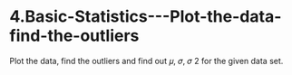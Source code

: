 # 4.Basic-Statistics---Plot-the-data-find-the-outliers
Plot the data, find the outliers and find out 𝜇, 𝜎, 𝜎 2 for the given data set.
